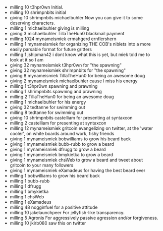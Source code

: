 - milling 10 t3hpr0wn Initial.
- milling 10 shrimpnbits initial
- giving 10 shrimpnbits michaelbuhler Now you can give it to some deserving characters.
- milling 1 michaelbuhler giving is milling
- giving 3 michaelbuhler TillaTheHun0 blackmail payment
- milling 1024 mynameismiek ermahgerd ernflershern
- milling 1 mynameismiek for organizing THE COB's niblets into a more easily parsable format for future gritters
- milling 1 jshipman42 i dont know what this is yet, but miek told me to look at it so I am
- giving 32 mynameismiek t3hpr0wn for "the spawning"
- giving 32 mynameismiek shrimpnbits for "the spawning"
- giving 8 mynameismiek TillaTheHun0 for being an awesome doug
- giving 2 mynameismiek michaelbuhler cause I miss his energy
- milling 1 t3hpr0wn spawning and prawning
- milling 1 shrimpnbits spawning and prawning
- milling 2 TillaTheHun0 for being an awesome doug
- milling 1 michaelbuhler for his energy
- giving 32 tedtanne for swimming out
- milling 8 tedtanne for swimming out
- giving 10 shrimpnbits castelliam for presenting at syntaxcon
- milling 2 castelliam for presenting at syntaxcon
- milling 12 mynameismiek gritcoin evangelizing on twitter, at the 'water cooler', on white boards around work, fishy friends
- giving 1 mynameismiek bobwilliams to grow his beard back
- giving 1 mynameismiek bubb-rubb to grow a beard
- giving 1 mynameismiek dfrugg to grow a beard
- giving 1 mynameismiek bmykietka to grow a beard
- giving 1 mynameismiek chsWeb to grow a beard and tweet about gritcoin to your many followers
- giving 1 mynameismiek eXamadeus for having the best beard ever
- milling 1 bobwilliams to grow his beard back
- milling 1 bubb-rubb 
- milling 1 dfrugg 
- milling 1 bmykietka
- milling 1 chsWeb
- milling 1 eXamadeus
- milling 48 nogginfuel for a positive attitude
- milling 10 jakelaunchpeer For jellyfish-like transparency.
- milling 5 Agronis For aggressively passive agression and/or forgiveness.
- milling 10 jkirb080 saw this on twitter
